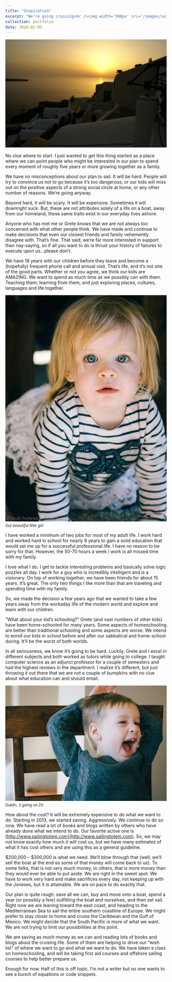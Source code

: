 ```yaml
---
title: "Inspiration"
excerpt: "We're going cruising<br /><img width='500px' src='/images/sailing-blog/oia.jpg' alt='Sea Horse' />"
collection: portfolio
date: 2016-02-05
---
```


![Sea Horse](/images/sailing-blog/oia.jpg)

No clue where to start. I just wanted to get this thing started as a place where we can point people who might be interested in our plan to spend every moment of roughly five years or more growing together as a family.

We have no misconceptions about our plan to sail. It will be hard. People will try to convince us not to go because it’s too dangerous, or our kids will miss out on the positive aspects of a strong social circle at home, or any other number of reasons. We’re going anyway.

Beyond hard, it will be scary. It will be expensive. Sometimes it will downright suck. But, these are not attributes solely of a life on a boat, away from our homeland, these same traits exist in our everyday lives ashore.

Anyone who has met me or Grete knows that we are not always too concerned with what other people think. We have made and continue to make decisions that even our closest friends and family vehemently disagree with. That’s fine. That said, we’re far more interested in support than nay-saying, so if all you want to do is thrust your history of failures to execute upon us…please don’t.

We have 18 years with our children before they leave and become a (hopefully) frequent phone call and annual visit. That’s life, and it’s not one of the good parts. Whether or not you agree, we think our kids are AMAZING. We want to spend as much time as we possibly can with them. Teaching them; learning from them; and just exploring places, cultures, languages and life together.

![Fira](/images/sailing-blog/fira.jpeg)
<br /><small><em>Our beautiful little girl</em></small>

I have worked a minimum of two jobs for most of my adult life. I work hard and worked hard in school for nearly 8 years to gain a solid education that would set me up for a successful professional life. I have no reason to be sorry for that. However, the 50-70 hours a week I work is all missed time with my family.

I love what I do. I get to tackle interesting problems and basically solve logic puzzles all day. I work for a guy who is incredibly intelligent and is a visionary. On top of working together, we have been friends for about 15 years. It’s great. The only two things I like more than that are traveling and spending time with my family.

So, we made the decision a few years ago that we wanted to take a few years away from the workaday life of the modern world and explore and learn with our children.

“What about your kid’s schooling?” Grete (and vast numbers of other kids) have been home-schooled for many years. Some aspects of homeschooling are better than traditional schooling and some aspects are worse. We intend to enroll our kids in school before and after our sabbatical and home-school during. It’ll be the worst of both worlds.

In all seriousness, we know it’s going to be hard. Luckily, Grete and I excel in different subjects and both worked as tutors while going to college. I taught computer science as an adjunct professor for a couple of semesters and had the highest reviews in the department. I realize it’s different, but just throwing it out there that we are not a couple of bumpkins with no clue about what education can and should entail.

![Dublin](/images/sailing-blog/dublin.jpeg)
<br /><small><em>Dublin, 3 going on 20</em></small>

How about the cost? It will be extremely expensive to do what we want to do. Starting in 2013, we started saving. Aggressively. We continue to do so now. We have read a lot of books and blogs written by others who have already done what we intend to do. Our favorite active one is [http://www.sailingtotem.com](http://www.sailingtotem.com). So, we may not know exactly how much it will cost us, but we have many estimates of what it has cost others and are using this as a general guideline.

$200,000 – $300,000 is what we need. We’ll blow through that (well, we’ll sell the boat at the end so some of that money will come back to us). To some folks, that is not very much money, to others, that is more money than they would ever be able to put aside. We are right in the sweet spot. We have to work very hard and make sacrifices every day, not keeping up with the Joneses, but it is attainable. We are on pace to do exactly that.

Our plan is quite rough: save all we can, buy and move onto a boat, spend a year (or possibly a few) outfitting the boat and ourselves, and then set sail. Right now we are leaning toward the east coast, and heading to the Mediterranean Sea to sail the entire southern coastline of Europe. We might prefer to stay closer to home and cruise the Caribbean and the Gulf of Mexico. We might decide that the South Pacific is more of what we want. We are not trying to limit our possibilities at this point.

We are saving as much money as we can and reading lots of books and blogs about the cruising life. Some of them are helping to drive our “wish list” of where we want to go and what we want to do. We have taken a class on homeschooling, and will be taking first aid courses and offshore sailing courses to help better prepare us.

Enough for now. Half of this is off topic. I’m not a writer but no one wants to see a bunch of equations or code snippets.
